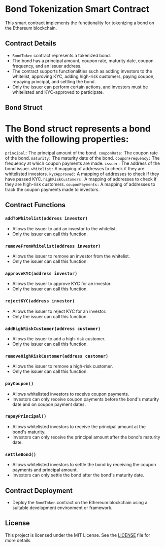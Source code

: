# Bond Tokenization Smart Contract

This smart contract implements the functionality for tokenizing a bond on the Ethereum blockchain.

## Contract Details

- `BondToken` contract represents a tokenized bond.
- The bond has a principal amount, coupon rate, maturity date, coupon frequency, and an issuer address.
- The contract supports functionalities such as adding investors to the whitelist, approving KYC, adding high-risk customers, paying coupon, repaying principal, and settling the bond.
- Only the issuer can perform certain actions, and investors must be whitelisted and KYC-approved to participate.

## Bond Struct
# The Bond struct represents a bond with the following properties:

`principal:` The principal amount of the bond.
`couponRate:` The coupon rate of the bond.
`maturity:` The maturity date of the bond.
`couponFrequency:` The frequency at which coupon payments are made.
`issuer:` The address of the bond issuer.
`whitelist:` A mapping of addresses to check if they are whitelisted investors.
`kycApproved:` A mapping of addresses to check if they have passed KYC.
`highRiskCustomers:` A mapping of addresses to check if they are high-risk customers.
`couponPayments:` A mapping of addresses to track the coupon payments made to investors.

## Contract Functions

### `addToWhitelist(address investor)`

- Allows the issuer to add an investor to the whitelist.
- Only the issuer can call this function.

### `removeFromWhitelist(address investor)`

- Allows the issuer to remove an investor from the whitelist.
- Only the issuer can call this function.

### `approveKYC(address investor)`

- Allows the issuer to approve KYC for an investor.
- Only the issuer can call this function.

### `rejectKYC(address investor)`

- Allows the issuer to reject KYC for an investor.
- Only the issuer can call this function.

### `addHighRiskCustomer(address customer)`

- Allows the issuer to add a high-risk customer.
- Only the issuer can call this function.

### `removeHighRiskCustomer(address customer)`

- Allows the issuer to remove a high-risk customer.
- Only the issuer can call this function.

### `payCoupon()`

- Allows whitelisted investors to receive coupon payments.
- Investors can only receive coupon payments before the bond's maturity date and on coupon payment dates.

### `repayPrincipal()`

- Allows whitelisted investors to receive the principal amount at the bond's maturity.
- Investors can only receive the principal amount after the bond's maturity date.

### `settleBond()`

- Allows whitelisted investors to settle the bond by receiving the coupon payments and principal amount.
- Investors can only settle the bond after the bond's maturity date.

## Contract Deployment

- Deploy the `BondToken` contract on the Ethereum blockchain using a suitable development environment or framework.

## License

This project is licensed under the MIT License. See the [LICENSE](./LICENSE) file for more details.
